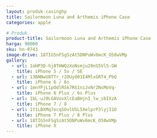 ```yaml
---
layout: produk-casinghp
title: Sailormoon Luna and Arthemis iPhone Case
categories: apple

# Produk
product-title: Sailormoon Luna and Arthemis iPhone Case
harga: 90000
sku: hn-0743
image-drive: 18TIG5nFSgSzAt5DNPuWv6mcK_O58wVMp
gallery:
  - url: 1oHP3D-hj8THWQzXoNsmju20nG5Vl5-GW
    title: iPhone 5 / 5s / SE
  - url: 13BNNwU8TTr_r2OUy001E4MlxGRT4_PbQ
    title: iPhone 6 / 6s
  - url: 1mnYPjL1pOdlRSk7RG1niJvNrZNsMoVq-
    title: iPhone 6 Plus / 6s Plus
  - url: 1bL-uJ9LGAVovXlcEaBHjnI_lw_sbIXzA
    title: iPhone 7 / 8
  - url: 1Y1LBXMq7ecqSOvlUSL5XelprP3lyjI1O
    title: iPhone 7 Plus / 8 Plus
  - url: 18TIG5nFSgSzAt5DNPuWv6mcK_O58wVMp
    title: iPhone X
---
```

